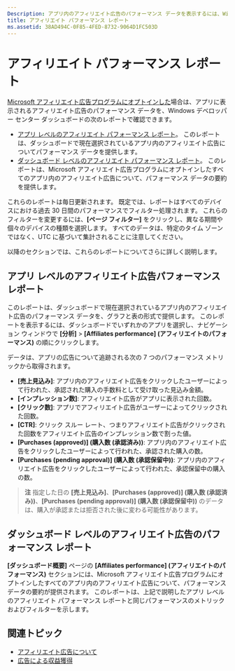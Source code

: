 ```yaml
---
Description: アプリ内のアフィリエイト広告のパフォーマンス データを表示するには、Windows デベロッパー センター ダッシュボードにあるアプリ レベルとアカウント レベルのアフィリエイト パフォーマンス レポートを使います。
title: アフィリエイト パフォーマンス レポート
ms.assetid: 38AD494C-0F85-4FED-8732-9064D1FC503D
---
```


# アフィリエイト パフォーマンス レポート

[Microsoft アフィリエイト広告プログラムにオプトインした](about-affiliate-ads.md)場合は、アプリに表示されるアフィリエイト広告のパフォーマンス データを、Windows デベロッパー センター ダッシュボードの次のレポートで確認できます。

-   [アプリ レベルのアフィリエイト パフォーマンス レポート](affiliates-performance-report.md#app-level-affiliates-performance-report)。 このレポートは、ダッシュボードで現在選択されているアプリ内のアフィリエイト広告についてパフォーマンス データを提供します。
-   [ダッシュボード レベルのアフィリエイト パフォーマンス レポート](affiliates-performance-report.md#dashboard-level-affiliates-performance-report)。 このレポートは、Microsoft アフィリエイト広告プログラムにオプトインしたすべてのアプリ内のアフィリエイト広告について、パフォーマンス データの要約を提供します。

これらのレポートは毎日更新されます。 既定では、レポートはすべてのデバイスにおける過去 30 日間のパフォーマンスでフィルター処理されます。 これらのフィルターを変更するには、**[ページ フィルター]** をクリックし、異なる期間や個々のデバイスの種類を選択します。 すべてのデータは、特定のタイム ゾーンではなく、UTC に基づいて集計されることに注意してください。

以降のセクションでは、これらのレポートについてさらに詳しく説明します。

## アプリ レベルのアフィリエイト広告パフォーマンス レポート

このレポートは、ダッシュボードで現在選択されているアプリ内のアフィリエイト広告のパフォーマンス データを、グラフと表の形式で提供します。 このレポートを表示するには、ダッシュボードでいずれかのアプリを選択し、ナビゲーション ウィンドウで **[分析]** &gt; **[Affiliates performance] (アフィリエイトのパフォーマンス)** の順にクリックします。

データは、アプリの広告について追跡される次の 7 つのパフォーマンス メトリックから取得されます。

-   **[売上見込み]**: アプリ内のアフィリエイト広告をクリックしたユーザーによって行われた、承認された購入の手数料として受け取った見込み金額。
-   **[インプレッション数]**: アフィリエイト広告がアプリに表示された回数。
-   **[クリック数]**: アプリでアフィリエイト広告がユーザーによってクリックされた回数。
-   **[CTR]**: クリック スルー レート、つまりアフィリエイト広告がクリックされた回数をアフィリエイト広告のインプレッション数で割った値。
-   **[Purchases (approved)] (購入数 (承認済み))**: アプリ内のアフィリエイト広告をクリックしたユーザーによって行われた、承認された購入の数。
-   **[Purchases (pending approval)] (購入数 (承認保留中))**: アプリ内のアフィリエイト広告をクリックしたユーザーによって行われた、承認保留中の購入の数。

> **注**  指定した日の **[売上見込み]**、**[Purchases (approved)] (購入数 (承認済み))**、**[Purchases (pending approval)] (購入数 (承認保留中))** のデータは、購入が承認または拒否された後に変わる可能性があります。

## ダッシュボード レベルのアフィリエイト広告のパフォーマンス レポート

**[ダッシュボード概要]** ページの **[Affiliates performance] (アフィリエイトのパフォーマンス)** セクションには、Microsoft アフィリエイト広告プログラムにオプトインしたすべてのアプリ内のアフィリエイト広告について、パフォーマンス データの要約が提供されます。 このレポートは、上記で説明したアプリ レベルのアフィリエイト パフォーマンス レポートと同じパフォーマンスのメトリックおよびフィルターを示します。

## 関連トピック

* [アフィリエイト広告について](about-affiliate-ads.md)
* [広告による収益獲得](monetize-with-ads.md)
 

 


<!--HONumber=Mar16_HO5-->


